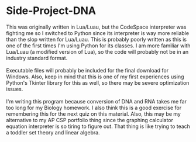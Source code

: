 # Side-Project-DNA
This was originally written in Lua/Luau, but the CodeSpace interpreter was fighting me so I switched to Python since its interpreter is way more reliable than the slop written for Lua/Luau. This is probably poorly written as this is one of the first times I'm using Python for its classes. I am more familiar with Lua/Luau (a modified version of Lua), so the code will probably not be in an industry standard format.  
<br />
Executable files will probably be included for the final download for Windows. Also, keep in mind that this is one of my first experiences using Python's Tkinter library for this as well, so there may be severe optimization issues.  
<br />
I'm writing this program because conversion of DNA and RNA takes me far too long for my Biology homework. I also think this is a good exercise for remembering this for the next quiz on this material. Also, this may be my alternative to my AP CSP portfolio thing since the graphing calculator equation interpreter is so tiring to figure out. That thing is like trying to teach a toddler set theory and linear algebra.
